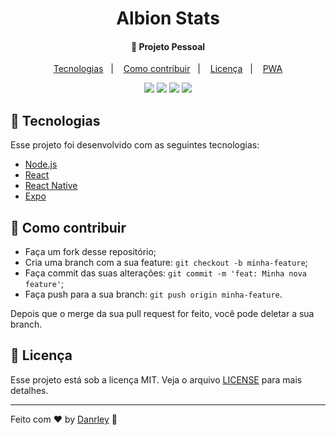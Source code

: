 <h1 align="center">
  Albion Stats
</h1>

<h4 align="center">
  🚀 Projeto Pessoal
</h4>

<p align="center">
  <a href="#rocket-tecnologias">Tecnologias</a>&nbsp;&nbsp;&nbsp;|&nbsp;&nbsp;&nbsp;
  <a href="#-como-contribuir">Como contribuir</a>&nbsp;&nbsp;&nbsp;|&nbsp;&nbsp;&nbsp;
  <a href="#memo-licença">Licença</a>&nbsp;&nbsp;&nbsp;|&nbsp;&nbsp;&nbsp;
  <a href="https://albionstats.vercel.app">PWA</a>
</p>

<div align="center">
  <img src="https://media.discordapp.net/attachments/719956023368220672/727945618647154688/screener_1593624969955.png?width=238&height=428" />
  <img src="https://media.discordapp.net/attachments/719956023368220672/727948489438527649/screener_1593626764031.png?width=238&height=428" />
  <img src="https://media.discordapp.net/attachments/719956023368220672/727945619062128751/screener_1593624998849.png?width=238&height=428" />
  <img src="https://media.discordapp.net/attachments/719956023368220672/727948489807495178/screener_1593626819406.png?width=238&height=428" />
</div>

## :rocket: Tecnologias

Esse projeto foi desenvolvido com as seguintes tecnologias:

- [Node.js](https://nodejs.org/en/)
- [React](https://reactjs.org)
- [React Native](https://facebook.github.io/react-native/)
- [Expo](https://expo.io/)

## 🤔 Como contribuir

- Faça um fork desse repositório;
- Cria uma branch com a sua feature: `git checkout -b minha-feature`;
- Faça commit das suas alterações: `git commit -m 'feat: Minha nova feature'`;
- Faça push para a sua branch: `git push origin minha-feature`.

Depois que o merge da sua pull request for feito, você pode deletar a sua branch.

## :memo: Licença

Esse projeto está sob a licença MIT. Veja o arquivo [LICENSE](LICENSE) para mais detalhes.

---

Feito com ♥ by [Danrley](https://github.com/danrleylfd) :wave:
